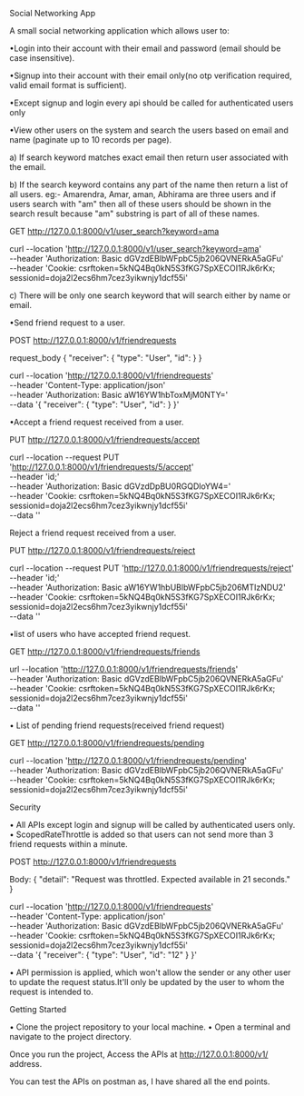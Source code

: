 Social Networking App

A small social networking application which allows user to:


•Login into their account with their email and password (email should be case
 insensitive).

•Signup into their account with their email only(no otp verification required, valid
 email format is sufficient).

•Except signup and login every api should be called for authenticated users only

•View other users on the system and search the users based on email and name (paginate up to 10 records per page).

a) If search keyword matches exact email then return user associated with the
email.

b) If the search keyword contains any part of the name then return a list of all
users.
eg:- Amarendra, Amar, aman, Abhirama are three users and if users search with "am"
then all of these users should be shown in the search result because "am"
substring is part of all of these names.

GET http://127.0.0.1:8000/v1/user_search?keyword=ama

curl --location 'http://127.0.0.1:8000/v1/user_search?keyword=ama' \
--header 'Authorization: Basic dGVzdEBlbWFpbC5jb206QVNERkA5aGFu' \
--header 'Cookie: csrftoken=5kNQ4Bq0kN5S3fKG7SpXECOI1RJk6rKx; sessionid=doja2l2ecs6hm7cez3yikwnjy1dcf55i'

c) There will be only one search keyword that will search either by name or email.


•Send friend request to a user.

POST http://127.0.0.1:8000/v1/friendrequests

request_body
{
    "receiver": {
        "type": "User",
        "id": <pk of the receiver>
    }
}

curl --location 'http://127.0.0.1:8000/v1/friendrequests' \
--header 'Content-Type: application/json' \
--header 'Authorization: Basic aW16YW1hbToxMjM0NTY=' \
--data '{
    "receiver": {
        "type": "User",
        "id": <pk of the receiver>
    }
}'

•Accept a friend request received from a user.

PUT http://127.0.0.1:8000/v1/friendrequests/accept

curl --location --request PUT 'http://127.0.0.1:8000/v1/friendrequests/5/accept' \
--header 'id;' \
--header 'Authorization: Basic dGVzdDpBU0RGQDloYW4=' \
--header 'Cookie: csrftoken=5kNQ4Bq0kN5S3fKG7SpXECOI1RJk6rKx; sessionid=doja2l2ecs6hm7cez3yikwnjy1dcf55i' \
--data ''

Reject a friend request received from a user.

PUT http://127.0.0.1:8000/v1/friendrequests/reject

curl --location --request PUT 'http://127.0.0.1:8000/v1/friendrequests/reject' \
--header 'id;' \
--header 'Authorization: Basic aW16YW1hbUBlbWFpbC5jb206MTIzNDU2' \
--header 'Cookie: csrftoken=5kNQ4Bq0kN5S3fKG7SpXECOI1RJk6rKx; sessionid=doja2l2ecs6hm7cez3yikwnjy1dcf55i' \
--data ''

•list of users who have accepted friend request.

GET http://127.0.0.1:8000/v1/friendrequests/friends

url --location 'http://127.0.0.1:8000/v1/friendrequests/friends' \
--header 'Authorization: Basic dGVzdEBlbWFpbC5jb206QVNERkA5aGFu' \
--header 'Cookie: csrftoken=5kNQ4Bq0kN5S3fKG7SpXECOI1RJk6rKx; sessionid=doja2l2ecs6hm7cez3yikwnjy1dcf55i' \
--data ''

• List of pending friend requests(received friend request)

GET http://127.0.0.1:8000/v1/friendrequests/pending

curl --location 'http://127.0.0.1:8000/v1/friendrequests/pending' \
--header 'Authorization: Basic dGVzdEBlbWFpbC5jb206QVNERkA5aGFu' \
--header 'Cookie: csrftoken=5kNQ4Bq0kN5S3fKG7SpXECOI1RJk6rKx; sessionid=doja2l2ecs6hm7cez3yikwnjy1dcf55i'


Security

• All APIs except login and signup will be called by authenticated users only.
• ScopedRateThrottle is added so that users can not send more than 3 friend requests within a minute.

POST http://127.0.0.1:8000/v1/friendrequests

Body: {
    "detail": "Request was throttled. Expected available in 21 seconds."
}


curl --location 'http://127.0.0.1:8000/v1/friendrequests' \
--header 'Content-Type: application/json' \
--header 'Authorization: Basic dGVzdEBlbWFpbC5jb206QVNERkA5aGFu' \
--header 'Cookie: csrftoken=5kNQ4Bq0kN5S3fKG7SpXECOI1RJk6rKx; sessionid=doja2l2ecs6hm7cez3yikwnjy1dcf55i' \
--data '{
    "receiver": {
        "type": "User",
        "id": "12"
    }
}'

• API permission is applied, which won't allow the sender or any other user to update the request 
  status.It'll only be updated by the user to whom the request is intended to.

Getting Started

• Clone the project repository to your local machine.
• Open a terminal and navigate to the project directory.

Once you run the project, Access the APIs at http://127.0.0.1:8000/v1/ address.

You can test the APIs on postman as, I have shared all the end points.
